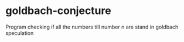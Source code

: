 # goldbach-conjecture
Program checking if all the numbers till number n are stand in goldbach speculation
